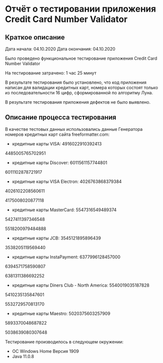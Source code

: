 # Отчёт о тестировании приложения Credit Card Number Validator

## Краткое описание

Дата начала: 04.10.2020
Дата окончания: 04.10.2020 

Было проведено функциональное тестирование приложения Credit Card Number Validator

На тестирование затрачено: 1 час 25 минут

В результате тестирования было установлено, что код приложения написан для валидации кредитных карт, номера которых состоят только из последовательности 16 цифр, сформированной по алгоритму Луна. 

В результате тестирования приложения дефектов не было выявлено. 


## Описание процесса тестирования

В качестве тестовых данных использовались данные Генератора номеров кредитных карт сайта freeformatter.com:
* кредитные карты VISA:
4916022910392413

4485005765702951

* кредитные карты Discover:
6011561157744801

6011102878721917

* кредитные карты VISA Electron:
4026763868379384

4026102208560611

4175008020877118

* кредитные карты MasterCard:
5547316549489374

5427411397346548

5518200979484888

* кредитные карты JCB:
3545121895896439

3538205119569440

* кредитные карты InstaPayment:
6377996128457000

6394571758590807

6381311386692252

* кредитные карты Diners Club - North America:
5540019035187828

5410235135847601

5532729570813170

* кредитные карты Maestro:
5020375603257909

5893370048687822

5038639080307648


Тестирование производилось в следующем окружении:
* ОС Windows Home Версия 1909
* Java 11.0.8
